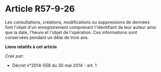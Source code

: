 # Article R57-9-26

Les consultations, créations, modifications ou suppressions de données font l'objet d'un enregistrement comprenant
l'identifiant de leur auteur ainsi que la date, l'heure et l'objet de l'opération. Ces informations sont conservées pendant
un délai de trois ans.

**Liens relatifs à cet article**

_Créé par_:

  - Décret n°2014-558 du 30 mai 2014 - art. 1
